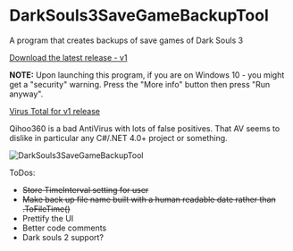 # DarkSouls3SaveGameBackupTool

A program that creates backups of save games of Dark Souls 3

[Download the latest release - v1](https://github.com/insane0hflex/DarkSouls3SaveGameBackupTool/blob/master/Releases/DarkSouls3SaveGameBackupTool.exe?raw=true)


__NOTE:__ Upon launching this program, if you are on Windows 10 - you might get a "security" warning. Press the "More info" button then press "Run anyway".

[Virus Total for v1 release](https://www.virustotal.com/en/file/69fefd118f30edc858810287587a849eac9cba94c9772c03959d753540f377d7/analysis/1462063233/)

Qihoo360 is a bad AntiVirus with lots of false positives. That AV seems to dislike in particular any C#/.NET 4.0+ project or something.

![DarkSouls3SaveGameBackupTool](https://github.com/insane0hflex/DarkSouls3SaveGameBackupTool/blob/master/exampleImage.jpg)

ToDos:
- ~~Store TimeInterval setting for user~~
- ~~Make back up file name built with a human readable date rather than .ToFileTime()~~
- Prettify the UI
- Better code comments
- Dark souls 2 support? 
